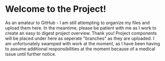# Welcome to the Project! 

As an amateur to GitHub - I am still attempting to organize my files and upload them here.
In the meantime, please be patient with me as I work to create an easy to digest project overview. Thank you! 
Project components will be placed under here as seperate "branches" as they are uploaded. 
I am unfortunately swamped with work at the moment, as I have been having to assume additional responsibilities at the moment 
because of a medical issue until further notice. 
